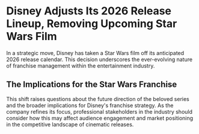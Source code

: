 # Disney Adjusts Its 2026 Release Lineup, Removing Upcoming Star Wars Film  
In a strategic move, Disney has taken a Star Wars film off its anticipated 2026 release calendar. This decision underscores the ever-evolving nature of franchise management within the entertainment industry.  

## The Implications for the Star Wars Franchise  
This shift raises questions about the future direction of the beloved series and the broader implications for Disney's franchise strategy. As the company refines its focus, professional stakeholders in the industry should consider how this may affect audience engagement and market positioning in the competitive landscape of cinematic releases.